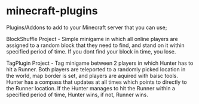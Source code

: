 # minecraft-plugins
Plugins/Addons to add to your Minecraft server that you can use;

BlockShuffle Project - Simple minigame in which all online players are assigned to a random block that they need to find, and stand on it within specified period of time. If you dont find your block in time, you lose.

TagPlugin Project - Tag minigame between 2 players in which Hunter has to hit a Runner. Both players are teleported to a randomly picked location in the world, map border is set, and players are aquired with baisc tools. Hunter has a compass that updates at all times which points to directly to the Runner location. If the Hunter manages to hit the Runner within a specified period of time, Hunter wins, if not, Runner wins.
